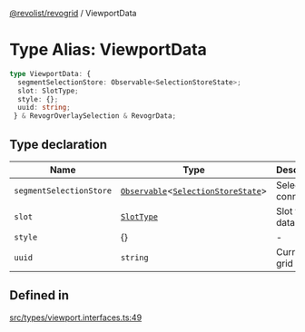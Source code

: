 [@revolist/revogrid](README.md) / ViewportData

# Type Alias: ViewportData

```ts
type ViewportData: {
  segmentSelectionStore: Observable<SelectionStoreState>;
  slot: SlotType;
  style: {};
  uuid: string;
 } & RevogrOverlaySelection & RevogrData;
```

## Type declaration

| Name | Type | Description | Defined in |
| ------ | ------ | ------ | ------ |
| `segmentSelectionStore` | [`Observable`](TypeAlias.Observable.md)\<[`SelectionStoreState`](TypeAlias.SelectionStoreState.md)\> | Selection connection | [src/types/viewport.interfaces.ts:51](https://github.com/revolist/revogrid/blob/832a695f4c49c94511535fe3aac75fac9a36ad76/src/types/viewport.interfaces.ts#L51) |
| `slot` | [`SlotType`](TypeAlias.SlotType.md) | Slot to put data | [src/types/viewport.interfaces.ts:54](https://github.com/revolist/revogrid/blob/832a695f4c49c94511535fe3aac75fac9a36ad76/src/types/viewport.interfaces.ts#L54) |
| `style` | \{\} | - | [src/types/viewport.interfaces.ts:58](https://github.com/revolist/revogrid/blob/832a695f4c49c94511535fe3aac75fac9a36ad76/src/types/viewport.interfaces.ts#L58) |
| `uuid` | `string` | Current grid uniq Id | [src/types/viewport.interfaces.ts:57](https://github.com/revolist/revogrid/blob/832a695f4c49c94511535fe3aac75fac9a36ad76/src/types/viewport.interfaces.ts#L57) |

## Defined in

[src/types/viewport.interfaces.ts:49](https://github.com/revolist/revogrid/blob/832a695f4c49c94511535fe3aac75fac9a36ad76/src/types/viewport.interfaces.ts#L49)
